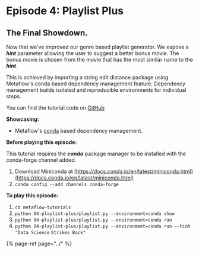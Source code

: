 # Episode 4: Playlist Plus

## The Final Showdown.

Now that we've improved our genre based playlist generator. We expose a _**hint**_ parameter allowing the user to suggest a better bonus movie. The bonus movie is chosen from the movie that has the most similar name to the _**hint**_.

This is achieved by importing a string edit distance package using Metaflow's conda based dependency management feature. Dependency management builds isolated and reproducible environments for individual steps.

You can find the tutorial code on [GitHub](https://github.com/Netflix/metaflow/tree/master/metaflow/tutorials/04-playlist-plus)

**Showcasing:**

* Metaflow's [conda]() based dependency management.

**Before playing this episode:**

This tutorial requires the _**conda**_ package manager to be installed with the conda-forge channel added.

1. Download Miniconda at [https://docs.conda.io/en/latest/miniconda.html](https://docs.conda.io/en/latest/miniconda.html)
2. `conda config --add channels conda-forge`

**To play this episode:**

1. `cd metaflow-tutorials`
2. `python 04-playlist-plus/playlist.py --environment=conda show`
3. `python 04-playlist-plus/playlist.py --environment=conda run`
4. `python 04-playlist-plus/playlist.py --environment=conda run --hint "Data Science` `Strikes Back"`

{% page-ref page="../" %}

